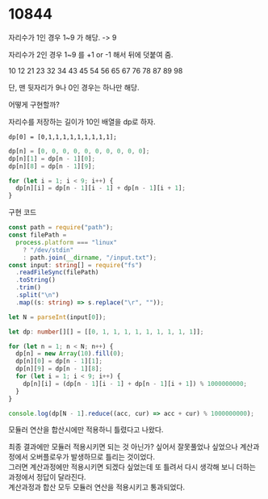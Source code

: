 # 10844

자리수가 1인 경우 1~9 가 해당. -> 9

자리수가 2인 경우 1~9 를 +1 or -1 해서 뒤에 덧붙여 줌.

10 12
21 23
32 34
43 45
54 56
65 67
76 78
87 89
98

단, 맨 뒷자리가 9나 0인 경우는 하나만 해당.

어떻게 구현할까?

자리수를 저장하는 길이가 10인 배열을 dp로 하자.

```
dp[0] = [0,1,1,1,1,1,1,1,1,1];

```

```typescript
dp[n] = [0, 0, 0, 0, 0, 0, 0, 0, 0, 0];
dp[n][1] = dp[n - 1][0];
dp[n][8] = dp[n - 1][9];

for (let i = 1; i < 9; i++) {
  dp[n][i] = dp[n - 1][i - 1] + dp[n - 1][i + 1];
}
```

구현 코드

```typescript
const path = require("path");
const filePath =
  process.platform === "linux"
    ? "/dev/stdin"
    : path.join(__dirname, "/input.txt");
const input: string[] = require("fs")
  .readFileSync(filePath)
  .toString()
  .trim()
  .split("\n")
  .map((s: string) => s.replace("\r", ""));

let N = parseInt(input[0]);

let dp: number[][] = [[0, 1, 1, 1, 1, 1, 1, 1, 1, 1]];

for (let n = 1; n < N; n++) {
  dp[n] = new Array(10).fill(0);
  dp[n][0] = dp[n - 1][1];
  dp[n][9] = dp[n - 1][8];
  for (let i = 1; i < 9; i++) {
    dp[n][i] = (dp[n - 1][i - 1] + dp[n - 1][i + 1]) % 1000000000;
  }
}

console.log(dp[N - 1].reduce((acc, cur) => acc + cur) % 1000000000);
```

모듈러 연산을 합산시에만 적용하니 틀렸다고 나왔다.

최종 결과에만 모듈러 적용시키면 되는 것 아닌가? 싶어서 잘못풀었나 싶었으나 계산과정에서 오버플로우가 발생하므로 틀리는 것이었다.  
그러면 계산과정에만 적용시키면 되겠다 싶었는데 또 틀려서 다시 생각해 보니 더하는 과정에서 정답이 달라진다.  
계산과정과 합산 모두 모듈러 연산을 적용시키고 통과되었다.
